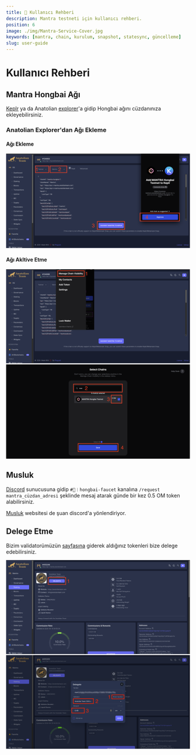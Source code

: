 ```yaml
---
title: 👤 Kullanıcı Rehberi
description: Mantra testneti için kullanıcı rehberi.
position: 6
image: ./img/Mantra-Service-Cover.jpg
keywords: [mantra, chain, kurulum, snapshot, statesync, güncelleme]
slug: user-guide
---
```


# Kullanıcı Rehberi


## Mantra Hongbai Ağı
[Keplr](https://chains.keplr.app) ya da Anatolian [explorer](https://cosmos-testnet.anatolianteam.com/wallet/suggest)'a gidip Hongbai ağını cüzdanınıza ekleyebilirsiniz.

### Anatolian Explorer'dan Ağı Ekleme

#### Ağı Ekleme
![User Guide 1](./../../../../../../../docs/Testnet/Cosmos-Ecosystem/mantra/img/user-guide-1.png)

#### Ağı Akltive Etme
![User Guide 2](./../../../../../../../docs/Testnet/Cosmos-Ecosystem/mantra/img/user-guide-2.png)
![User Guide 3](./../../../../../../../docs/Testnet/Cosmos-Ecosystem/mantra/img/user-guide-3.png)

## Musluk

[Discord](https://discord.gg/3ZnyCFhxqD) sunucusuna gidip `#🚰︱hongbai-faucet` kanalına `/request mantra_cüzdan_adresi` şeklinde mesaj atarak günde bir kez 0.5 OM token alabilirsiniz. 

[Musluk](https://faucet.hongbai.mantrachain.io/) websitesi de şuan discord'a yönlendiriyor. 

## Delege Etme

Bizim validatorümüzün [sayfasına](https://cosmos-testnet.anatolianteam.com/Mantra/staking/mantravaloper10h68k03qdtq67nlqp30tg77uhfrfjmcgqzu7js) giderek aldığınız tokenleri bize delege edebilirsiniz. 

![User Guide 4](./../../../../../../../docs/Testnet/Cosmos-Ecosystem/mantra/img/user-guide-4.png)
![User Guide 5](./../../../../../../../docs/Testnet/Cosmos-Ecosystem/mantra/img/user-guide-5.png)
